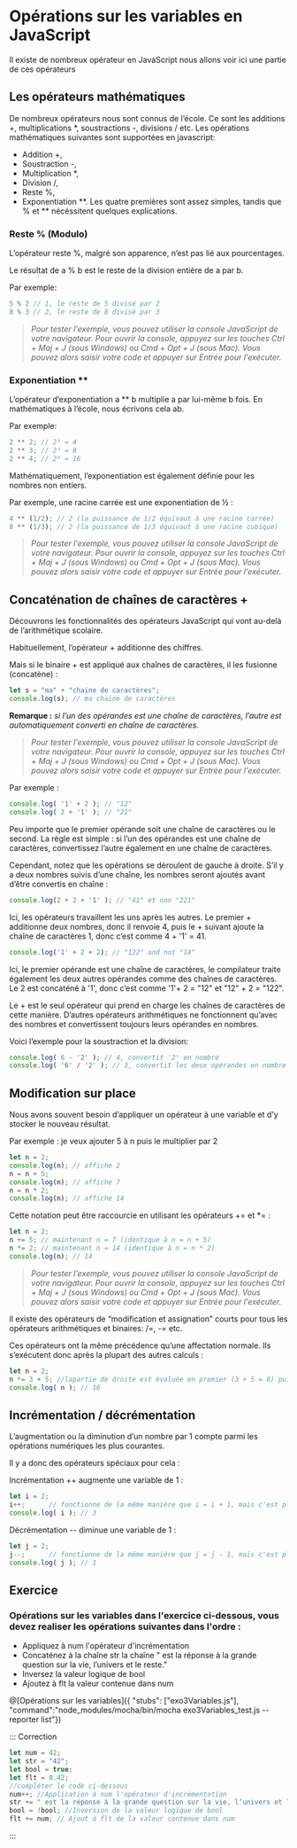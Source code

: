 
# Opérations sur les variables en JavaScript
Il existe de nombreux opérateur en JavaScript nous allons voir ici une partie de ces opérateurs

## Les opérateurs mathématiques
De nombreux opérateurs nous sont connus de l’école. Ce sont les additions +, multiplications \*, soustractions -, divisions / etc.
Les opérations mathématiques suivantes sont supportées en javascript:

- Addition +,
- Soustraction -,
- Multiplication \*,
- Division /,
- Reste %,
- Exponentiation **.
Les quatre premières sont assez simples, tandis que % et ** nécéssitent quelques explications.

### Reste % (Modulo)
L’opérateur reste %, malgré son apparence, n’est pas lié aux pourcentages.

Le résultat de a % b est le reste de la division entière de a par b.

Par exemple:
```jsx
5 % 2 // 1, le reste de 5 divisé par 2
8 % 3 // 2, le reste de 8 divisé par 3
```
> *Pour tester l'exemple, vous pouvez utiliser la console JavaScript de votre navigateur.
> Pour ouvrir la console, appuyez sur les touches Ctrl + Maj + J (sous Windows) ou Cmd + Opt + J (sous Mac).
> Vous pouvez alors saisir votre code et appuyer sur Entrée pour l'exécuter.*

### Exponentiation **
L’opérateur d’exponentiation a ** b multiplie a par lui-même b fois. En mathématiques à l’école, nous écrivons cela ab.

Par exemple:
```jsx
2 ** 2; // 2² = 4
2 ** 3; // 2³ = 8
2 ** 4; // 2⁴ = 16
```
Mathématiquement, l’exponentiation est également définie pour les nombres non entiers.

Par exemple, une racine carrée est une exponentiation de ½ :
```jsx
4 ** (1/2); // 2 (la puissance de 1/2 équivaut à une racine carrée)
8 ** (1/3); // 2 (la puissance de 1/3 équivaut à une racine cubique)
```

> *Pour tester l'exemple, vous pouvez utiliser la console JavaScript de votre navigateur.
> Pour ouvrir la console, appuyez sur les touches Ctrl + Maj + J (sous Windows) ou Cmd + Opt + J (sous Mac).
> Vous pouvez alors saisir votre code et appuyer sur Entrée pour l'exécuter.*

## Concaténation de chaînes de caractères +

Découvrons les fonctionnalités des opérateurs JavaScript qui vont au-delà de l’arithmétique scolaire.

Habituellement, l’opérateur + additionne des chiffres.

Mais si le binaire + est appliqué aux chaînes de caractères, il les fusionne (concatène) :
```jsx
let s = "ma" + "chaine de caractères";
console.log(s); // ma chaine de caractères
```
**Remarque :** *si l’un des opérandes est une chaîne de caractères, l’autre est automatiquement converti en chaîne de caractères.*

> *Pour tester l'exemple, vous pouvez utiliser la console JavaScript de votre navigateur.
> Pour ouvrir la console, appuyez sur les touches Ctrl + Maj + J (sous Windows) ou Cmd + Opt + J (sous Mac).
> Vous pouvez alors saisir votre code et appuyer sur Entrée pour l'exécuter.*

Par exemple :
```jsx
console.log( '1' + 2 ); // "12"
console.log( 2 + '1' ); // "21"
```
Peu importe que le premier opérande soit une chaîne de caractères ou le second. La règle est simple : si l’un des opérandes est une chaîne de caractères, convertissez l’autre également en une chaîne de caractères.

Cependant, notez que les opérations se déroulent de gauche à droite. S’il y a deux nombres suivis d’une chaîne, les nombres seront ajoutés avant d’être convertis en chaîne :
```jsx
console.log(2 + 2 + '1' ); // "41" et non "221"
```
Ici, les opérateurs travaillent les uns après les autres. Le premier + additionne deux nombres, donc il renvoie 4, puis le + suivant ajoute la chaîne de caractères 1, donc c’est comme 4 + '1' = 41.
```jsx
console.log('1' + 2 + 2); // "122" and not "14"
```
Ici, le premier opérande est une chaîne de caractères, le compilateur traite également les deux autres opérandes comme des chaînes de caractères. Le 2 est concaténé à '1', donc c’est comme '1'+ 2 = "12" et "12" + 2 = "122".

Le + est le seul opérateur qui prend en charge les chaînes de caractères de cette manière. D’autres opérateurs arithmétiques ne fonctionnent qu’avec des nombres et convertissent toujours leurs opérandes en nombres.

Voici l’exemple pour la soustraction et la division:
```jsx
console.log( 6 - '2' ); // 4, convertit '2' en nombre
console.log( '6' / '2' ); // 3, convertit les deux opérandes en nombre
```
## Modification sur place
Nous avons souvent besoin d’appliquer un opérateur à une variable et d’y stocker le nouveau résultat.

Par exemple : je veux ajouter 5 à n puis le multiplier par 2
```jsx
let n = 2;
console.log(n); // affiche 2
n = n + 5;
console.log(n); // affiche 7
n = n * 2;
console.log(n); // affiche 14
```
Cette notation peut être raccourcie en utilisant les opérateurs += et \*= :
```jsx
let n = 2;
n += 5; // maintenant n = 7 (identique à n = n + 5)
n *= 2; // maintenant n = 14 (identique à n = n * 2)
console.log(n); // 14
```

> *Pour tester l'exemple, vous pouvez utiliser la console JavaScript de votre navigateur.
> Pour ouvrir la console, appuyez sur les touches Ctrl + Maj + J (sous Windows) ou Cmd + Opt + J (sous Mac).
> Vous pouvez alors saisir votre code et appuyer sur Entrée pour l'exécuter.*

Il existe des opérateurs de “modification et assignation” courts pour tous les opérateurs arithmétiques et binaires: /=, -= etc.

Ces opérateurs ont la même précédence qu’une affectation normale. Ils s’exécutent donc après la plupart des autres calculs :
```jsx
let n = 2;
n *= 3 + 5; //lapartie de droite est évaluée en premier (3 + 5 = 8) puis n est multiplié par (n *= 8);
console.log( n ); // 16
```
## Incrémentation / décrémentation
L’augmentation ou la diminution d’un nombre par 1 compte parmi les opérations numériques les plus courantes.

Il y a donc des opérateurs spéciaux pour cela :

Incrémentation ++ augmente une variable de 1 :
```jsx
let i = 2;
i++;      // fonctionne de la même manière que i = i + 1, mais c'est plus court
console.log( i ); // 3
```
Décrémentation -- diminue une variable de 1 :
```jsx
let j = 2;
j--;      // fonctionne de la même manière que j = j - 1, mais c'est plus court
console.log( j ); // 1
```
## Exercice
### Opérations sur les variables dans l'exercice ci-dessous, vous devez realiser les opérations suivantes dans l'ordre :
- Appliquez à num l'opérateur d'incrémentation
- Concaténez à la chaîne str la chaîne " est la réponse à la grande question sur la vie, l’univers et le reste."
- Inversez la valeur logique de bool
- Ajoutez à flt la valeur contenue dans num

@[Opérations sur les variables]({ "stubs": ["exo3Variables.js"], "command":"node_modules/mocha/bin/mocha exo3Variables_test.js --reporter list"})

::: Correction
```jsx
let num = 42;
let str = "42";
let bool = true;
let flt = 0.42;
//compléter le code ci-dessous
num++; //Application à num l'opérateur d'incrémentation
str += " est la réponse à la grande question sur la vie, l’univers et le reste."; //Concaténation d'un chaine à la chaine str
bool = !bool; //Inversion de la valeur logique de bool
flt += num; // Ajout à flt de la valeur contenue dans num

```
:::
